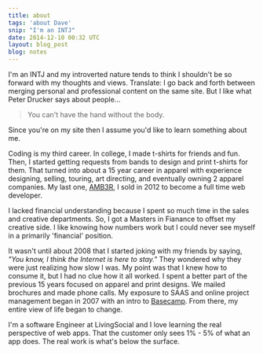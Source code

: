 ```yaml
---
title: about
tags: 'about Dave'
snip: "I'm an INTJ"
date: 2014-12-10 00:32 UTC
layout: blog_post
blog: notes
---
```


I'm an INTJ and my introverted nature tends to think I shouldn't be so forward with my thoughts and views. Translate: I go back and forth between merging personal and professional content on the same site. But I like what Peter Drucker says about people...

> You can't have the hand without the body.

Since you're on my site then I assume you'd like to learn something about me. 

Coding is my third career. In college, I made t-shirts for friends and fun. Then, I started getting requests from bands to design and print t-shirts for them. That turned into about a 15 year career in apparel with experience designing, selling, touring, art directing, and eventually owning 2 apparel companies. My last one, [AMB3R](http://www.amb3r.com), I sold in 2012 to become a full time web developer. 

I lacked financial understanding because I spent so much time in the sales and creative departments. So, I got a Masters in Fianance to offset my creative side. I like knowing how numbers work but I could never see myself in a primarily 'financial' position.

It wasn't until about 2008 that I started joking with my friends by saying, _"You know, I think the Internet is here to stay."_ They wondered why they were just realizing how slow I was. My point was that I knew how to consume it, but I had no clue how it all worked. I spent a better part of the previous 15 years focused on apparel and print designs. We mailed brochures and made phone calls. My exposure to SAAS and online project management began in 2007 with an intro to [Basecamp](http://www.basecamp.com). From there, my entire view of life began to change.

<!-- I find that I think of things in 3's. To me a balance life juggles three things; Personal activity, Relational activities, and Responsibilities.

I like creating new things and in the past year I've created 2 board games, a [greeting card site](http://www.feather.cards), and some collectors cards. I've tried to blog over the years but I was never satisfied with how they were managed or laid out. This is probably my 4th personal site and one that seems to have most potential for a blog. I write to process and start conversations to learn from.
 -->

I'm a software Engineer at LivingSocial and I love learning the real perspective of web apps. That the customer only sees 1% - 5% of what an app does. The real work is what's below the surface.
